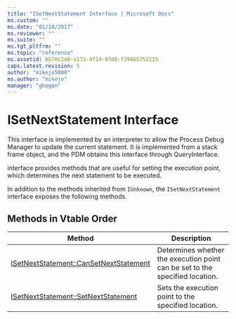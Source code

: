 ```yaml
---
title: "ISetNextStatement Interface | Microsoft Docs"
ms.custom: ""
ms.date: "01/18/2017"
ms.reviewer: ""
ms.suite: ""
ms.tgt_pltfrm: ""
ms.topic: "reference"
ms.assetid: b570c2e0-a173-4f14-97d8-f39465753115
caps.latest.revision: 5
author: "mikejo5000"
ms.author: "mikejo"
manager: "ghogen"
---
```

# ISetNextStatement Interface
This interface is implemented by an interpreter to allow the Process Debug Manager to update the current statement. It is implemented from a stack frame object, and the PDM obtains this interface through QueryInterface.

 interface provides methods that are useful for setting the execution point, which determines the next statement to be executed.

 In addition to the methods inherited from `IUnknown`, the `ISetNextStatement` interface exposes the following methods.

## Methods in Vtable Order

|Method|Description|
|------------|-----------------|
|[ISetNextStatement::CanSetNextStatement](../../winscript/reference/isetnextstatement-cansetnextstatement.md)|Determines whether the execution point can be set to the specified location.|
|[ISetNextStatement::SetNextStatement](../../winscript/reference/isetnextstatement-setnextstatement.md)|Sets the execution point to the specified location.|